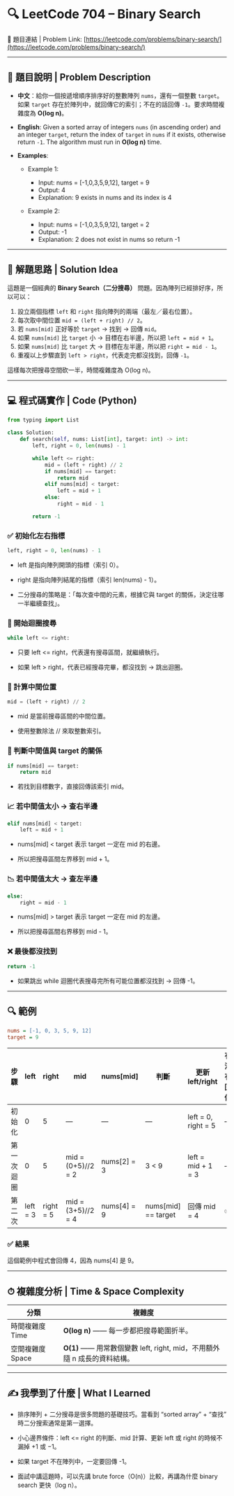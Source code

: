 # 🔍 LeetCode 704 – Binary Search
🔗 題目連結 | Problem Link: [https://leetcode.com/problems/binary-search/](https://leetcode.com/problems/binary-search/)

---

## 📄 題目說明 | Problem Description

- **中文**：給你一個按遞增順序排序好的整數陣列 `nums`，還有一個整數 `target`。如果 `target` 存在於陣列中，就回傳它的索引；不在的話回傳 `-1`。要求時間複雜度為 **O(log n)**。  
- **English**: Given a sorted array of integers `nums` (in ascending order) and an integer `target`, return the index of `target` in `nums` if it exists, otherwise return `-1`. The algorithm must run in **O(log n)** time.

- **Examples**:
    - Example 1:

        - Input: nums = [-1,0,3,5,9,12], target = 9
        - Output: 4
        - Explanation: 9 exists in nums and its index is 4

    - Example 2:

        - Input: nums = [-1,0,3,5,9,12], target = 2
        - Output: -1
        - Explanation: 2 does not exist in nums so return -1

---

## 🧠 解題思路 | Solution Idea

這題是一個經典的 **Binary Search（二分搜尋）** 問題。因為陣列已經排好序，所以可以：

1. 設立兩個指標 `left` 和 `right` 指向陣列的兩端（最左／最右位置）。  
2. 每次取中間位置 `mid = (left + right) // 2`。  
3. 若 `nums[mid]` 正好等於 `target` → 找到 → 回傳 `mid`。  
4. 如果 `nums[mid]` 比 `target` 小 → 目標在右半邊，所以把 `left = mid + 1`。  
5. 如果 `nums[mid]` 比 `target` 大 → 目標在左半邊，所以把 `right = mid - 1`。  
6. 重複以上步驟直到 `left > right`，代表走完都沒找到，回傳 `-1`。

這樣每次把搜尋空間砍一半，時間複雜度為 O(log n)。

---

## 💻 程式碼實作 | Code (Python)

```python
from typing import List

class Solution:
    def search(self, nums: List[int], target: int) -> int:
        left, right = 0, len(nums) - 1

        while left <= right:
            mid = (left + right) // 2
            if nums[mid] == target:
                return mid
            elif nums[mid] < target:
                left = mid + 1
            else:
                right = mid - 1

        return -1
```
### ✅ 初始化左右指標
```python
left, right = 0, len(nums) - 1
```
- left 是指向陣列開頭的指標（索引 0）。

- right 是指向陣列結尾的指標（索引 len(nums) - 1）。

- 二分搜尋的策略是：「每次查中間的元素，根據它與 target 的關係，決定往哪一半繼續查找」。

### 🔁 開始迴圈搜尋
```python
while left <= right:
```
- 只要 left <= right，代表還有搜尋區間，就繼續執行。

- 如果 left > right，代表已經搜尋完畢，都沒找到 → 跳出迴圈。
### 🧮 計算中間位置
```python
mid = (left + right) // 2
```
- mid 是當前搜尋區間的中間位置。

- 使用整數除法 // 來取整數索引。
### 🎯 判斷中間值與 target 的關係
```python
if nums[mid] == target:
    return mid
```
- 若找到目標數字，直接回傳該索引 mid。
### 📈 若中間值太小 → 查右半邊
```python
elif nums[mid] < target:
    left = mid + 1
```
- nums[mid] < target 表示 target 一定在 mid 的右邊。

- 所以把搜尋區間左界移到 mid + 1。

### 📉 若中間值太大 → 查左半邊
```python
else:
    right = mid - 1
```
- nums[mid] > target 表示 target 一定在 mid 的左邊。

- 所以把搜尋區間右界移到 mid - 1。

### ❌ 最後都沒找到
```python
return -1
```
- 如果跳出 while 迴圈代表搜尋完所有可能位置都沒找到 → 回傳 -1。

---

## 🔍 範例
```ini
nums = [-1, 0, 3, 5, 9, 12]
target = 9
```
| 步驟    | left     | right     | mid                | nums\[mid]   | 判斷                   | 更新 left/right       | 有沒有回傳 |
| ----- | -------- | --------- | ------------------ | ------------ | -------------------- | ------------------- | ----- |
| 初始化   | 0        | 5         | —                  | —            | —                    | left = 0, right = 5 | —     |
| 第一次迴圈 | 0        | 5         | mid = (0+5)//2 = 2 | nums\[2] = 3 | 3 < 9                | left = mid + 1 = 3  | —     |
| 第二次   | left = 3 | right = 5 | mid = (3+5)//2 = 4 | nums\[4] = 9 | nums\[mid] == target | 回傳 mid = 4          | ✅     |

### ✅ 結果

這個範例中程式會回傳 4，因為 nums[4] 是 9。

---

## ⏱ 複雜度分析 | Time & Space Complexity
| 分類          | 複雜度                                                  |
| ----------- | ---------------------------------------------------- |
| 時間複雜度 Time  | **O(log n)** —— 每一步都把搜尋範圍折半。                         |
| 空間複雜度 Space | **O(1)** —— 用常數個變數 left, right, mid，不用額外隨 n 成長的資料結構。 |

---

## ✍️ 我學到了什麼 | What I Learned

- 排序陣列 + 二分搜尋是很多問題的基礎技巧。當看到 “sorted array” + “查找” 時二分搜索通常是第一選擇。

- 小心邊界條件：left <= right 的判斷、mid 計算、更新 left 或 right 的時候不漏掉 +1 或 −1。

- 如果 target 不在陣列中，一定要回傳 -1。

- 面試中講這題時，可以先講 brute force（O(n)）比較，再講為什麼 binary search 更快（log n）。